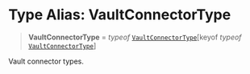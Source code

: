 # Type Alias: VaultConnectorType

> **VaultConnectorType** = *typeof* [`VaultConnectorType`](../variables/VaultConnectorType.md)\[keyof *typeof* [`VaultConnectorType`](../variables/VaultConnectorType.md)\]

Vault connector types.
